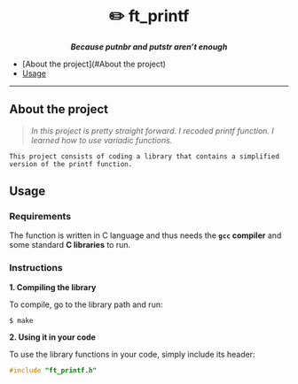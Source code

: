<h1 align="center">
	✏️ ft_printf
</h1>

<p align="center">
	<b><i>Because putnbr and putstr aren’t enough</i></b><br>
</p>


- [About the project](#About the project)
- [Usage](#Usage)

---

##  About the project

> _In this project is pretty straight forward. I recoded printf function. I learned how to use variadic functions._

	This project consists of coding a library that contains a simplified version of the printf function.



## Usage

### Requirements

The function is written in C language and thus needs the **`gcc` compiler** and some standard **C libraries** to run.

### Instructions

**1. Compiling the library**

To compile, go to the library path and run:

```shell
$ make
```

**2. Using it in your code**

To use the library functions in your code, simply include its header:

```C
#include "ft_printf.h"
```
